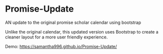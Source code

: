 # Promise-Update
AN update to the original promise scholar calendar using bootstrap

Unlike the original calendar, this updated version uses Bootstrap to create a cleaner layout for a more user friendly experience.

Demo: https://samantha996.github.io/Promise-Update/
